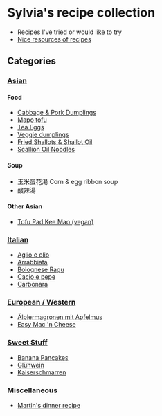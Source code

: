 # Sylvia's recipe collection

- Recipes I've tried or would like to try
- [Nice resources of recipes](nice-resources.md)

## Categories

### [Asian](asian/)
#### Food
- [Cabbage & Pork Dumplings](asian/cabbage-pork-dumplings.md)
- [Mapo tofu](asian/mapo-tofu.md)
- [Tea Eggs](asian/tea-eggs.md)
- [Veggie dumplings](asian/veggie-dumplings.md)
- [Fried Shallots & Shallot Oil](asian/fried-shallots-oil.md)
- [Scallion Oil Noodles](asian/scallion-oil-noodles.md)

#### Soup 
- 玉米蛋花湯 Corn & egg ribbon soup 
- 酸辣湯


#### Other Asian
- [Tofu Pad Kee Mao (vegan)](asian/tofu-pad-kee-mao.md)


### [Italian](italian/)
- [Aglio e olio](italian/aglio-e-olio.md)
- [Arrabbiata](italian/arrabbiata.md)
- [Bolognese Ragu](italian/bolognese-ragu.md)
- [Cacio e pepe](italian/cacio-e-pepe.md)
- [Carbonara](italian/carbonara.md)

### [European / Western](european-western/)
- [Älplermagronen mit Apfelmus](european-western/aelplermagronen-mit-apfelmus.md)
- [Easy Mac 'n Cheese](european-western/easy-mac-n-cheese.md)

### [Sweet Stuff](sweet-stuff/)
- [Banana Pancakes](sweet-stuff/banana-pancakes.md)
- [Glühwein](sweet-stuff/gluhwein.md)
- [Kaiserschmarren](sweet-stuff/kaiserschmarren.md)

### Miscellaneous
- [Martin's dinner recipe](dinner-recipe.md)
